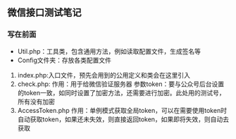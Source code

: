 ## 微信接口测试笔记


### 写在前面 
- Util.php：工具类，包含通用方法，例如读取配置文件，生成签名等
- Config文件夹：存放各类配置文件

1. index.php:入口文件，预先会用到的公用定义和类会在这里引入
2. check.php:
    作用：用于给微信验证服务器
    参数token：要与公众号后台设置的token一致，如同时设置了加密方法，还需要进行加密。此处用的测试号，所有没有加密
3. AccessToken.php
    作用：单例模式获取全局token，可以在需要使用token时自动获取token，如果还未失效，则直接返回token，如果即将失效，则自动去获取
